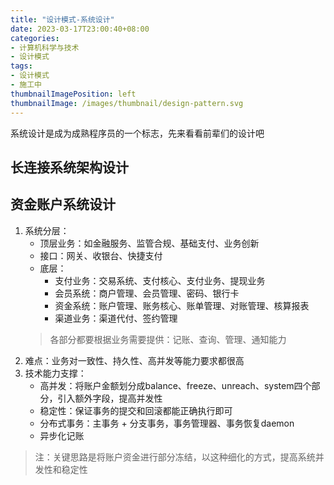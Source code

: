 ```yaml
---
title: "设计模式-系统设计"
date: 2023-03-17T23:00:40+08:00
categories:
- 计算机科学与技术
- 设计模式
tags:
- 设计模式
- 施工中
thumbnailImagePosition: left
thumbnailImage: /images/thumbnail/design-pattern.svg
---
```

系统设计是成为成熟程序员的一个标志，先来看看前辈们的设计吧
<!--more-->
## 长连接系统架构设计

## 资金账户系统设计
1. 系统分层：
    - 顶层业务：如金融服务、监管合规、基础支付、业务创新
    - 接口：网关、收银台、快捷支付
    - 底层：
        - 支付业务：交易系统、支付核心、支付业务、提现业务
        - 会员系统：商户管理、会员管理、密码、银行卡
        - 资金系统：账户管理、账务核心、账单管理、对账管理、核算报表
        - 渠道业务：渠道代付、签约管理
    > 各部分都要根据业务需要提供：记账、查询、管理、通知能力
1. 难点：业务对一致性、持久性、高并发等能力要求都很高
1. 技术能力支撑：
    - 高并发：将账户金额划分成balance、freeze、unreach、system四个部分，引入额外字段，提高并发性
    - 稳定性：保证事务的提交和回滚都能正确执行即可
    - 分布式事务：主事务 + 分支事务，事务管理器、事务恢复daemon
    - 异步化记账
> 注：关键思路是将账户资金进行部分冻结，以这种细化的方式，提高系统并发性和稳定性